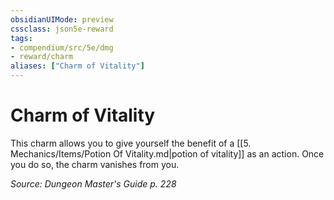 ```yaml
---
obsidianUIMode: preview
cssclass: json5e-reward
tags:
- compendium/src/5e/dmg
- reward/charm
aliases: ["Charm of Vitality"]
---
```

# Charm of Vitality

This charm allows you to give yourself the benefit of a [[5. Mechanics/Items/Potion Of Vitality.md\|potion of vitality]] as an action. Once you do so, the charm vanishes from you.

*Source: Dungeon Master's Guide p. 228*